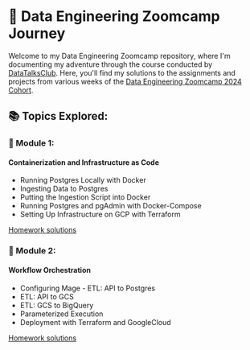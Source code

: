 # 🚀 Data Engineering Zoomcamp Journey

Welcome to my Data Engineering Zoomcamp repository, where I'm documenting my adventure through the course conducted by [DataTalksClub](https://datatalks.club/). Here, you'll find my solutions to the assignments and projects from various weeks of the [Data Engineering Zoomcamp 2024 Cohort](https://github.com/DataTalksClub/data-engineering-zoomcamp/tree/main).

## 📚 Topics Explored:

### 📘 Module 1:
#### Containerization and Infrastructure as Code

* Running Postgres Locally with Docker
* Ingesting Data to Postgres
* Putting the Ingestion Script into Docker
* Running Postgres and pgAdmin with Docker-Compose
* Setting Up Infrastructure on GCP with Terraform

[Homework solutions](https://github.com/d4mp3/DamDeZoomcamp/tree/main/1_week)

  
### 📙 Module 2:
#### Workflow Orchestration

* Configuring Mage - ETL: API to Postgres 
* ETL: API to GCS
* ETL: GCS to BigQuery
* Parameterized Execution
* Deployment with Terraform and GoogleCloud

[Homework solutions](https://github.com/d4mp3/DamDeZoomcamp/tree/main/2_Workflow_Orchestration/mage-zoomcamp)